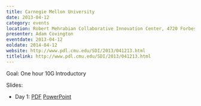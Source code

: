 ```yaml
---
title: Carnegie Mellon University
date: 2013-04-12
category: events
location: Robert Mehrabian Collaborative Innovation Center, 4720 Forbes Avenue, Pittsburgh, PA
presenter: Adam Covington
eventdate: 2013-04-12
eoldate: 2014-04-12
website: http://www.pdl.cmu.edu/SDI/2013/041213.html
titlelink: http://www.pdl.cmu.edu/SDI/2013/041213.html
---
```


Goal: One hour 10G Introductory

Slides:
- Day 1: [PDF](https://docs.google.com/file/d/0B4EuVzA5UdPRblBZcGhuOXlFNE0/edit?usp=sharing) [PowerPoint](https://docs.google.com/file/d/0B4EuVzA5UdPRRDVVc3BSVjQ3aEk/edit?usp=sharing)
